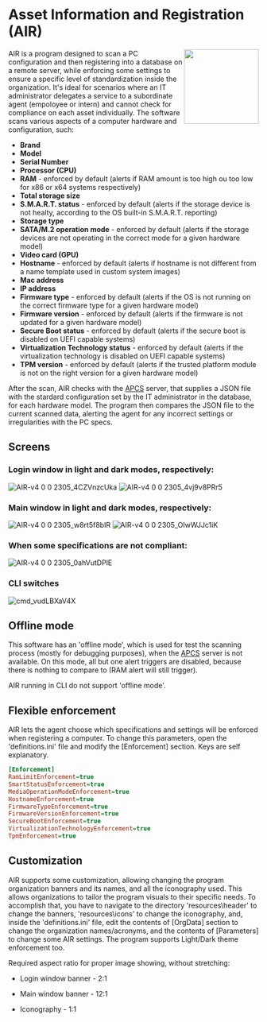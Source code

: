 # Asset Information and Registration (AIR)

<img align="right" width="150" height="150" src=https://github.com/Kevin64/asset-information-and-registration/assets/1903028/bb30c6cc-a0f0-4732-bae9-d1208fd77394)/>

AIR is a program designed to scan a PC configuration and then registering into a database on a remote server, while enforcing some settings to ensure a specific level of standardization inside the organization. It's ideal for scenarios where an IT administrator delegates a service to a subordinate agent (empoloyee or intern) and cannot check for compliance on each asset individually.
The software scans various aspects of a computer hardware and configuration, such:
- **Brand**
- **Model**
- **Serial Number**
- **Processor (CPU)**
- **RAM** - enforced by default (alerts if RAM amount is too high ou too low for x86 or x64 systems respectively)
- **Total storage size**
- **S.M.A.R.T. status** - enforced by default (alerts if the storage device is not healty, according to the OS built-in S.M.A.R.T. reporting)
- **Storage type**
- **SATA/M.2 operation mode** - enforced by default (alerts if the storage devices are not operating in the correct mode for a given hardware model)
- **Video card (GPU)**
- **Hostname** - enforced by default (alerts if hostname is not different from a name template used in custom system images)
- **Mac address**
- **IP address**
- **Firmware type** - enforced by default (alerts if the OS is not running on the correct firmware type for a given hardware model)
- **Firmware version** - enforced by default (alerts if the firmware is not updated for a given hardware model)
- **Secure Boot status** - enforced by default (alerts if the secure boot is disabled on UEFI capable systems)
- **Virtualization Technology status** - enforced by default (alerts if the virtualization technology is disabled on UEFI capable systems)
- **TPM version** - enforced by default (alerts if the trusted platform module is not on the right version for a given hardware model)

After the scan, AIR checks with the <a href=https://github.com/Kevin64/asset-and-personnel-control-system>APCS</a> server, that supplies a JSON file with the stardard configuration set by the IT administrator in the database, for each hardware model. The program then compares the JSON file to the current scanned data, alerting the agent for any incorrect settings or irregularities with the PC specs.

## Screens

### Login window in light and dark modes, respectively:

![AIR-v4 0 0 2305_4CZVnzcUka](https://github.com/Kevin64/asset-information-and-registration/assets/1903028/edf72a6e-d0b9-4cb1-9e0d-637163a6b5d7)
![AIR-v4 0 0 2305_4vj9v8PRr5](https://github.com/Kevin64/asset-information-and-registration/assets/1903028/e35ab7ee-c449-4055-8ab6-1785016a9402)

### Main window in light and dark modes, respectively:

![AIR-v4 0 0 2305_w8rt5f8bIR](https://github.com/Kevin64/asset-information-and-registration/assets/1903028/fc5dbf4c-af28-4771-a25c-1c64a627e173)
![AIR-v4 0 0 2305_OIwWJJc1iK](https://github.com/Kevin64/asset-information-and-registration/assets/1903028/0a338266-4248-42b2-a2ef-5c6ffadeafcb)

### When some specifications are not compliant:

![AIR-v4 0 0 2305_0ahVutDPlE](https://github.com/Kevin64/asset-information-and-registration/assets/1903028/ed0a8127-eb83-41d7-8478-617ab063bc16)


### CLI switches

![cmd_vudLBXaV4X](https://github.com/Kevin64/asset-information-and-registration/assets/1903028/1cd649a8-fefd-4c9a-a893-65b5186dcf12)

## Offline mode

This software has an 'offline mode', which is used for test the scanning process (mostly for debugging purposes), when the <a href=https://github.com/Kevin64/asset-and-personnel-control-system>APCS</a> server is not available. On this mode, all but one alert triggers are disabled, because there is nothing to compare to (RAM alert will still trigger).

AIR running in CLI do not support 'offline mode'.

## Flexible enforcement

AIR lets the agent choose which specifications and settings will be enforced when registering a computer. To change this parameters, open the 'definitions.ini' file and modify the [Enforcement] section. Keys are self explanatory.

```ini
[Enforcement]
RamLimitEnforcement=true
SmartStatusEnforcement=true
MediaOperationModeEnforcement=true
HostnameEnforcement=true
FirmwareTypeEnforcement=true
FirmwareVersionEnforcement=true
SecureBootEnforcement=true
VirtualizationTechnologyEnforcement=true
TpmEnforcement=true
```
## Customization

AIR supports some customization, allowing changing the program organization banners and its names, and all the iconography used. This allows organizations to tailor the program visuals to their specific needs. To accomplish that, you have to navigate to the directory 'resources\header\' to change the banners, 'resources\icons\' to change the iconography, and, inside the 'definitions.ini' file, edit the contents of [OrgData] section to change the organization names/acronyms, and the contents of [Parameters] to change some AIR settings. The program supports Light/Dark theme enforcement too.

Required aspect ratio for proper image showing, without stretching:

- Login window banner - 2:1

- Main window banner - 12:1

- Iconography - 1:1
